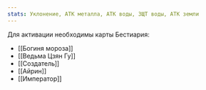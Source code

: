 ```yaml
---
stats: Уклонение, АТК металла, АТК воды, ЗЩТ воды, АТК земли
---
```

Для активации необходимы карты Бестиария:
- [[Богиня мороза]]
- [[Ведьма Цзян Гу]]
- [[Создатель]]
- [[Айрин]]
- [[Император]]